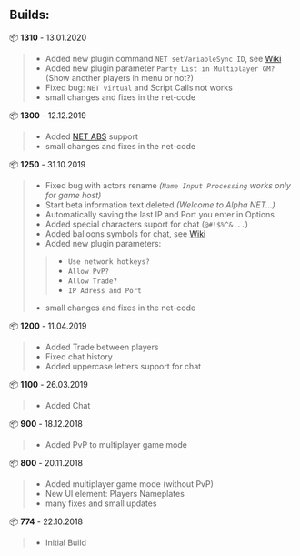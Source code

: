 ## Builds:

📦 **1310** - 13.01.2020
> - Added new plugin command `NET setVariableSync ID`, see [Wiki](https://github.com/KageDesu/AlphaNET/wiki/Events-and-Network)  
> - Added new plugin parameter `Party List in Multiplayer GM?` (Show another players in menu or not?)  
> - Fixed bug: `NET virtual` and Script Calls not works  
> - small changes and fixes in the net-code  

📦 **1300** - 12.12.2019  
> - Added [NET ABS](https://github.com/KageDesu/AlphaNET/wiki/NET-ABS) support  
> - small changes and fixes in the net-code  


📦 **1250** - 31.10.2019  
> - Fixed bug with actors rename _(`Name Input Processing` works only for game host)_
> - Start beta information text deleted _(Welcome to Alpha NET...)_
> - Automatically saving the last IP and Port you enter in Options  
> - Added special characters suport for chat (`@#!$%^&...`)
> - Added balloons symbols for chat, see [Wiki](https://github.com/KageDesu/AlphaNET/wiki/Chat)
> - Added new plugin parameters:
>> - `Use network hotkeys?`
>> - `Allow PvP?`
>> - `Allow Trade?`  
>> - `IP Adress and Port`
> - small changes and fixes in the net-code  

📦 **1200** - 11.04.2019
> - Added Trade between players
> - Fixed chat history
> - Added uppercase letters support for chat

📦 **1100** - 26.03.2019
> - Added Chat

📦 **900** - 18.12.2018
> - Added PvP to multiplayer game mode  

📦 **800** - 20.11.2018
> - Added multiplayer game mode (without PvP)
> - New UI element: Players Nameplates
> - many fixes and small updates  

📦 **774** - 22.10.2018
> - Initial Build
